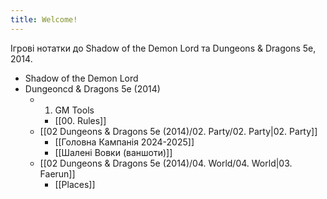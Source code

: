 ```yaml
---
title: Welcome!
---
```


Ігрові нотатки до Shadow of the Demon Lord та Dungeons & Dragons 5e, 2014.

- Shadow of the Demon Lord
- Dungeoncd & Dragons 5e (2014)
	- 01. GM Tools
		- [[00. Rules]]
	- [[02 Dungeons & Dragons 5e (2014)/02. Party/02. Party|02. Party]]
		- [[Головна Кампанія 2024-2025]]
		- [[Шалені Вовки (ваншоти)]]
	- [[02 Dungeons & Dragons 5e (2014)/04. World/04. World|03. Faerun]]
		- [[Places]]
		

